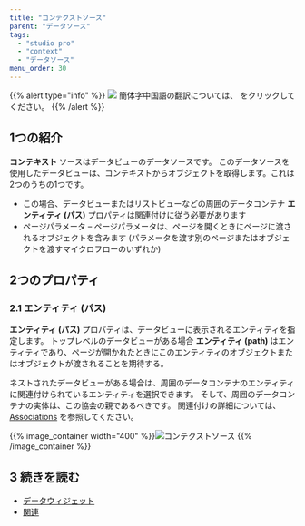 ```yaml
---
title: "コンテクストソース"
parent: "データソース"
tags:
  - "studio pro"
  - "context"
  - "データソース"
menu_order: 30
---
```


{{% alert type="info" %}}
<img src="attachments/chinese-translation/china.png" style="display: inline-block; margin: 0" /> 簡体字中国語の翻訳については、 [<unk> <unk> <unk>](https://cdn.mendix.tencent-cloud.com/documentation/refguide8/context-source.pdf) をクリックしてください。
{{% /alert %}}

## 1つの紹介

**コンテキスト** ソースはデータビューのデータソースです。 このデータソースを使用したデータビューは、コンテキストからオブジェクトを取得します。これは2つのうちの1つです。

* この場合、データビューまたはリストビューなどの周囲のデータコンテナ **エンティティ (パス)** プロパティは関連付けに従う必要があります
* ページパラメータ – ページパラメータは、ページを開くときにページに渡されるオブジェクトを含みます (パラメータを渡す別のページまたはオブジェクトを渡すマイクロフローのいずれか)

## 2つのプロパティ

### 2.1 エンティティ (パス)

**エンティティ (パス)** プロパティは、データビューに表示されるエンティティを指定します。 トップレベルのデータビューがある場合 **エンティティ (path)** はエンティティであり、ページが開かれたときにこのエンティティのオブジェクトまたはオブジェクトが渡されることを期待する。

ネストされたデータビューがある場合は、周囲のデータコンテナのエンティティに関連付けられているエンティティを選択できます。 そして、周囲のデータコンテナの実体は、この協会の親であるべきです。 関連付けの詳細については、 [Associations](associations) を参照してください。

{{% image_container width="400" %}}![コンテクストソース](attachments/data-widgets/context-source-example.png)
{{% /image_container %}}

## 3 続きを読む

* [データウィジェット](data-widgets)
* [関連](関連)